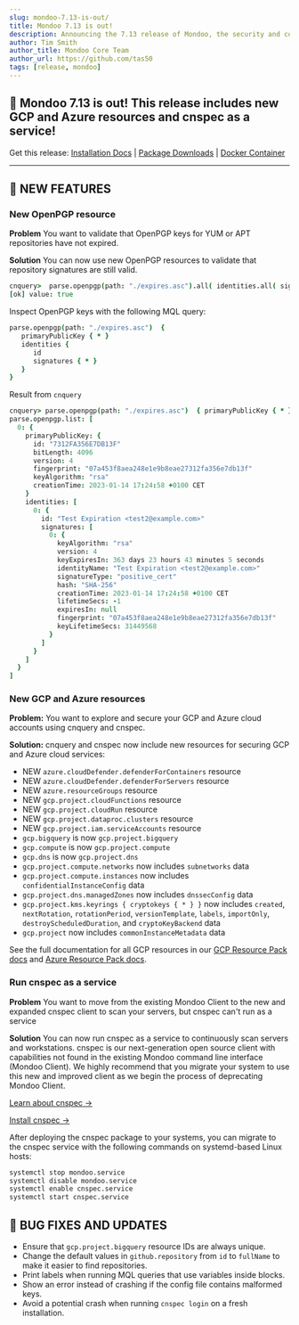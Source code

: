 ```yaml
---
slug: mondoo-7.13-is-out/
title: Mondoo 7.13 is out!
description: Announcing the 7.13 release of Mondoo, the security and compliance platform that prioritizes risks that matter most in your infrastructure.
author: Tim Smith
author_title: Mondoo Core Team
author_url: https://github.com/tas50
tags: [release, mondoo]
---
```


## 🥳 Mondoo 7.13 is out! This release includes new GCP and Azure resources and cnspec as a service!

Get this release: [Installation Docs](/cnspec/) | [Package Downloads](https://releases.mondoo.com/cnspec/) | [Docker Container](https://hub.docker.com/r/mondoo/cnspec)

---

## 🎉 NEW FEATURES

### New OpenPGP resource

**Problem** You want to validate that OpenPGP keys for YUM or APT repositories have not expired.

**Solution** You can now use new OpenPGP resources to validate that repository signatures are still valid.

```coffee
cnquery>  parse.openpgp(path: "./expires.asc").all( identities.all( signatures.all( keyExpiresIn.days > 30 )))
[ok] value: true
```

Inspect OpenPGP keys with the following MQL query:

```coffee
parse.openpgp(path: "./expires.asc")  {
   primaryPublicKey { * }
   identities {
      id
      signatures { * }
   }
}
```

Result from `cnquery`

```coffee
cnquery> parse.openpgp(path: "./expires.asc")  { primaryPublicKey { * } identities { id signatures { * }  } }
parse.openpgp.list: [
  0: {
    primaryPublicKey: {
      id: "7312FA356E7DB13F"
      bitLength: 4096
      version: 4
      fingerprint: "07a453f8aea248e1e9b8eae27312fa356e7db13f"
      keyAlgorithm: "rsa"
      creationTime: 2023-01-14 17:24:58 +0100 CET
    }
    identities: [
      0: {
        id: "Test Expiration <test2@example.com>"
        signatures: [
          0: {
            keyAlgorithm: "rsa"
            version: 4
            keyExpiresIn: 363 days 23 hours 43 minutes 5 seconds
            identityName: "Test Expiration <test2@example.com>"
            signatureType: "positive_cert"
            hash: "SHA-256"
            creationTime: 2023-01-14 17:24:58 +0100 CET
            lifetimeSecs: -1
            expiresIn: null
            fingerprint: "07a453f8aea248e1e9b8eae27312fa356e7db13f"
            keyLifetimeSecs: 31449568
          }
        ]
      }
    ]
  }
]
```

### New GCP and Azure resources

**Problem:** You want to explore and secure your GCP and Azure cloud accounts using cnquery and cnspec.

**Solution:** cnquery and cnspec now include new resources for securing GCP and Azure cloud services:

- NEW `azure.cloudDefender.defenderForContainers` resource
- NEW `azure.cloudDefender.defenderForServers` resource
- NEW `azure.resourceGroups` resource
- NEW `gcp.project.cloudFunctions` resource
- NEW `gcp.project.cloudRun` resource
- NEW `gcp.project.dataproc.clusters` resource
- NEW `gcp.project.iam.serviceAccounts` resource
- `gcp.bigquery` is now `gcp.project.bigquery`
- `gcp.compute` is now `gcp.project.compute`
- `gcp.dns` is now `gcp.project.dns`
- `gcp.project.compute.networks` now includes `subnetworks` data
- `gcp.project.compute.instances` now includes `confidentialInstanceConfig` data
- `gcp.project.dns.managedZones` now includes `dnssecConfig` data
- `gcp.project.kms.keyrings { cryptokeys { * } }` now includes `created`, `nextRotation`, `rotationPeriod`, `versionTemplate`, `labels`, `importOnly`, `destroyScheduledDuration`, and `cryptoKeyBackend` data
- `gcp.project` now includes `commonInstanceMetadata` data

See the full documentation for all GCP resources in our [GCP Resource Pack docs](/mql/resources/gcp-pack/) and [Azure Resource Pack docs](/mql/resources/azure-pack/).

### Run cnspec as a service

**Problem** You want to move from the existing Mondoo Client to the new and expanded cnspec client to scan your servers, but cnspec can't run as a service

**Solution** You can now run cnspec as a service to continuously scan servers and workstations. cnspec is our next-generation open source client with capabilities not found in the existing Mondoo command line interface (Mondoo Client). We highly recommend that you migrate your system to use this new and improved client as we begin the process of deprecating Mondoo Client.

[Learn about cnspec ->](/cnspec/cnspec-about/)

[Install cnspec ->](/cnspec/)

After deploying the cnspec package to your systems, you can migrate to the cnspec service with the following commands on systemd-based Linux hosts:

```bash
systemctl stop mondoo.service
systemctl disable mondoo.service
systemctl enable cnspec.service
systemctl start cnspec.service
```

## 🐛 BUG FIXES AND UPDATES

- Ensure that `gcp.project.bigquery` resource IDs are always unique.
- Change the default values in `github.repository` from `id` to `fullName` to make it easier to find repositories.
- Print labels when running MQL queries that use variables inside blocks.
- Show an error instead of crashing if the config file contains malformed keys.
- Avoid a potential crash when running `cnspec login` on a fresh installation.
